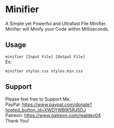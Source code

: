 # Minifier

A Simple yet Powerful and Ultrafast File Minifier.<br>
Minifier will Minify your Code within Milliseconds.

## Usage

`minifier [Input File] [Output File]` <br>
Ex:<br>

```shell
minifier styles.css styles.min.css
```

## Support

Please feel free to Support Me.
<br>
PayPal: https://www.paypal.com/donate?hosted_button_id=XWDYWBW5RJ5DJ
<br>
Patreon: https://www.patreon.com/realdev04
<br>
Thank You!
